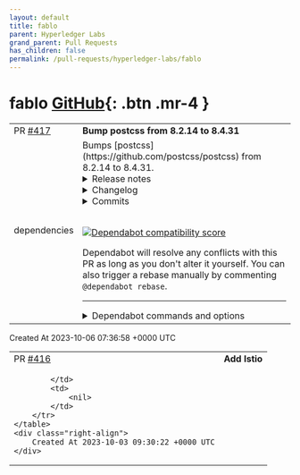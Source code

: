 ```yaml
---
layout: default
title: fablo
parent: Hyperledger Labs
grand_parent: Pull Requests
has_children: false
permalink: /pull-requests/hyperledger-labs/fablo
---
```


# fablo <span class="fs-3 right-align">[GitHub](https://github.com/hyperledger-labs/fablo){: .btn .mr-4 }</span>


<div>
    <table>
        <tr>
            <td>
                PR <a href="https://github.com/hyperledger-labs/fablo/pull/417" class=".btn">#417</a>
            </td>
            <td>
                <b>
                    Bump postcss from 8.2.14 to 8.4.31
                </b>
            </td>
        </tr>
        <tr>
            <td>
                <span class="chip">dependencies</span>
            </td>
            <td>
                Bumps [postcss](https://github.com/postcss/postcss) from 8.2.14 to 8.4.31.
<details>
<summary>Release notes</summary>
<p><em>Sourced from <a href="https://github.com/postcss/postcss/releases">postcss's releases</a>.</em></p>
<blockquote>
<h2>8.4.31</h2>
<ul>
<li>Fixed <code>\r</code> parsing to fix CVE-2023-44270.</li>
</ul>
<h2>8.4.30</h2>
<ul>
<li>Improved source map performance (by <a href="https://github.com/romainmenke"><code>@​romainmenke</code></a>).</li>
</ul>
<h2>8.4.29</h2>
<ul>
<li>Fixed <code>Node#source.offset</code> (by <a href="https://github.com/idoros"><code>@​idoros</code></a>).</li>
<li>Fixed docs (by <a href="https://github.com/coliff"><code>@​coliff</code></a>).</li>
</ul>
<h2>8.4.28</h2>
<ul>
<li>Fixed <code>Root.source.end</code> for better source map (by <a href="https://github.com/romainmenke"><code>@​romainmenke</code></a>).</li>
<li>Fixed <code>Result.root</code> types when <code>process()</code> has no parser.</li>
</ul>
<h2>8.4.27</h2>
<ul>
<li>Fixed <code>Container</code> clone methods types.</li>
</ul>
<h2>8.4.26</h2>
<ul>
<li>Fixed clone methods types.</li>
</ul>
<h2>8.4.25</h2>
<ul>
<li>Improve stringify performance (by <a href="https://github.com/romainmenke"><code>@​romainmenke</code></a>).</li>
<li>Fixed docs (by <a href="https://github.com/vikaskaliramna07"><code>@​vikaskaliramna07</code></a>).</li>
</ul>
<h2>8.4.24</h2>
<ul>
<li>Fixed <code>Plugin</code> types.</li>
</ul>
<h2>8.4.23</h2>
<ul>
<li>Fixed warnings in TypeDoc.</li>
</ul>
<h2>8.4.22</h2>
<ul>
<li>Fixed TypeScript support with <code>node16</code> (by <a href="https://github.com/remcohaszing"><code>@​remcohaszing</code></a>).</li>
</ul>
<h2>8.4.21</h2>
<ul>
<li>Fixed <code>Input#error</code> types (by <a href="https://github.com/hudochenkov"><code>@​hudochenkov</code></a>).</li>
</ul>
<h2>8.4.20</h2>
<ul>
<li>Fixed source map generation for childless at-rules like <code>@layer</code>.</li>
</ul>
<h2>8.4.19</h2>
<ul>
<li>Fixed whitespace preserving after AST transformations (by <a href="https://github.com/romainmenke"><code>@​romainmenke</code></a>).</li>
</ul>
<h2>8.4.18</h2>
<ul>
<li>Fixed an error on <code>absolute: true</code> with empty <code>sourceContent</code> (by <a href="https://github.com/KingSora"><code>@​KingSora</code></a>).</li>
</ul>
<h2>8.4.17</h2>
<ul>
<li>Fixed <code>Node.before()</code> unexpected behavior (by <a href="https://github.com/romainmenke"><code>@​romainmenke</code></a>).</li>
<li>Added TOC to docs (by <a href="https://github.com/muddv"><code>@​muddv</code></a>).</li>
</ul>
<h2>8.4.16</h2>
<!-- raw HTML omitted -->
</blockquote>
<p>... (truncated)</p>
</details>
<details>
<summary>Changelog</summary>
<p><em>Sourced from <a href="https://github.com/postcss/postcss/blob/main/CHANGELOG.md">postcss's changelog</a>.</em></p>
<blockquote>
<h2>8.4.31</h2>
<ul>
<li>Fixed <code>\r</code> parsing to fix CVE-2023-44270.</li>
</ul>
<h2>8.4.30</h2>
<ul>
<li>Improved source map performance (by Romain Menke).</li>
</ul>
<h2>8.4.29</h2>
<ul>
<li>Fixed <code>Node#source.offset</code> (by Ido Rosenthal).</li>
<li>Fixed docs (by Christian Oliff).</li>
</ul>
<h2>8.4.28</h2>
<ul>
<li>Fixed <code>Root.source.end</code> for better source map (by Romain Menke).</li>
<li>Fixed <code>Result.root</code> types when <code>process()</code> has no parser.</li>
</ul>
<h2>8.4.27</h2>
<ul>
<li>Fixed <code>Container</code> clone methods types.</li>
</ul>
<h2>8.4.26</h2>
<ul>
<li>Fixed clone methods types.</li>
</ul>
<h2>8.4.25</h2>
<ul>
<li>Improve stringify performance (by Romain Menke).</li>
<li>Fixed docs (by <a href="https://github.com/vikaskaliramna07"><code>@​vikaskaliramna07</code></a>).</li>
</ul>
<h2>8.4.24</h2>
<ul>
<li>Fixed <code>Plugin</code> types.</li>
</ul>
<h2>8.4.23</h2>
<ul>
<li>Fixed warnings in TypeDoc.</li>
</ul>
<h2>8.4.22</h2>
<ul>
<li>Fixed TypeScript support with <code>node16</code> (by Remco Haszing).</li>
</ul>
<h2>8.4.21</h2>
<ul>
<li>Fixed <code>Input#error</code> types (by Aleks Hudochenkov).</li>
</ul>
<h2>8.4.20</h2>
<ul>
<li>Fixed source map generation for childless at-rules like <code>@layer</code>.</li>
</ul>
<h2>8.4.19</h2>
<ul>
<li>Fixed whitespace preserving after AST transformations (by Romain Menke).</li>
</ul>
<h2>8.4.18</h2>
<ul>
<li>Fixed an error on <code>absolute: true</code> with empty <code>sourceContent</code> (by Rene Haas).</li>
</ul>
<h2>8.4.17</h2>
<ul>
<li>Fixed <code>Node.before()</code> unexpected behavior (by Romain Menke).</li>
<li>Added TOC to docs (by Mikhail Dedov).</li>
</ul>
<h2>8.4.16</h2>
<!-- raw HTML omitted -->
</blockquote>
<p>... (truncated)</p>
</details>
<details>
<summary>Commits</summary>
<ul>
<li><a href="https://github.com/postcss/postcss/commit/90208de8805dd762596c0028b8637ffbed23e371"><code>90208de</code></a> Release 8.4.31 version</li>
<li><a href="https://github.com/postcss/postcss/commit/58cc860b4c1707510c9cd1bc1fa30b423a9ad6c5"><code>58cc860</code></a> Fix carrier return parsing</li>
<li><a href="https://github.com/postcss/postcss/commit/4fff8e4cdc237619df1d73a444c0a8329701c1e2"><code>4fff8e4</code></a> Improve pnpm test output</li>
<li><a href="https://github.com/postcss/postcss/commit/cd43ed123274a92ebc13a1e8cccf1d65b8198f84"><code>cd43ed1</code></a> Update dependencies</li>
<li><a href="https://github.com/postcss/postcss/commit/caa916bdcbf66c51321574e2dde112ab13e8b306"><code>caa916b</code></a> Update dependencies</li>
<li><a href="https://github.com/postcss/postcss/commit/8972f76923e921a3c9655822382039b31b1c8e1a"><code>8972f76</code></a> Typo</li>
<li><a href="https://github.com/postcss/postcss/commit/11a5286f781d2a637f2c545c5e9cd661055acaab"><code>11a5286</code></a> Typo</li>
<li><a href="https://github.com/postcss/postcss/commit/45c55017776fc61f7815d1ea8e92d5291ca5d6c8"><code>45c5501</code></a> Release 8.4.30 version</li>
<li><a href="https://github.com/postcss/postcss/commit/bc3c341f589f9c15f1b56838a33d908374e537e0"><code>bc3c341</code></a> Update linter</li>
<li><a href="https://github.com/postcss/postcss/commit/b2be58a2eb788d12474ee1335f8ecdb9fa6225aa"><code>b2be58a</code></a> Merge pull request <a href="https://redirect.github.com/postcss/postcss/issues/1881">#1881</a> from romainmenke/improve-sourcemap-performance--phil...</li>
<li>Additional commits viewable in <a href="https://github.com/postcss/postcss/compare/8.2.14...8.4.31">compare view</a></li>
</ul>
</details>
<br />


[![Dependabot compatibility score](https://dependabot-badges.githubapp.com/badges/compatibility_score?dependency-name=postcss&package-manager=npm_and_yarn&previous-version=8.2.14&new-version=8.4.31)](https://docs.github.com/en/github/managing-security-vulnerabilities/about-dependabot-security-updates#about-compatibility-scores)

Dependabot will resolve any conflicts with this PR as long as you don't alter it yourself. You can also trigger a rebase manually by commenting `@dependabot rebase`.

[//]: # (dependabot-automerge-start)
[//]: # (dependabot-automerge-end)

---

<details>
<summary>Dependabot commands and options</summary>
<br />

You can trigger Dependabot actions by commenting on this PR:
- `@dependabot rebase` will rebase this PR
- `@dependabot recreate` will recreate this PR, overwriting any edits that have been made to it
- `@dependabot merge` will merge this PR after your CI passes on it
- `@dependabot squash and merge` will squash and merge this PR after your CI passes on it
- `@dependabot cancel merge` will cancel a previously requested merge and block automerging
- `@dependabot reopen` will reopen this PR if it is closed
- `@dependabot close` will close this PR and stop Dependabot recreating it. You can achieve the same result by closing it manually
- `@dependabot show <dependency name> ignore conditions` will show all of the ignore conditions of the specified dependency
- `@dependabot ignore this major version` will close this PR and stop Dependabot creating any more for this major version (unless you reopen the PR or upgrade to it yourself)
- `@dependabot ignore this minor version` will close this PR and stop Dependabot creating any more for this minor version (unless you reopen the PR or upgrade to it yourself)
- `@dependabot ignore this dependency` will close this PR and stop Dependabot creating any more for this dependency (unless you reopen the PR or upgrade to it yourself)
You can disable automated security fix PRs for this repo from the [Security Alerts page](https://github.com/hyperledger-labs/fablo/network/alerts).

</details>
            </td>
        </tr>
    </table>
    <div class="right-align">
        Created At 2023-10-06 07:36:58 +0000 UTC
    </div>
</div>

<div>
    <table>
        <tr>
            <td>
                PR <a href="https://github.com/hyperledger-labs/fablo/pull/416" class=".btn">#416</a>
            </td>
            <td>
                <b>
                    Add Istio
                </b>
            </td>
        </tr>
        <tr>
            <td>
                
            </td>
            <td>
                <nil>
            </td>
        </tr>
    </table>
    <div class="right-align">
        Created At 2023-10-03 09:30:22 +0000 UTC
    </div>
</div>

